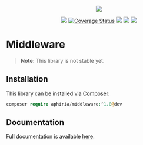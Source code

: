 <p align="center"><a href="https://www.aphiria.com" target="_blank" title="Aphiria"><img src="https://www.aphiria.com/images/aphiria-logo.svg"></a></p>

<p align="center">
<a href="https://github.com/aphiria/middleware/actions"><img src="https://github.com/aphiria/middleware/workflows/ci/badge.svg"></a>
<a href='https://coveralls.io/github/aphiria/middleware?branch=master'><img src='https://coveralls.io/repos/github/aphiria/middleware/badge.svg?branch=master' alt='Coverage Status' /></a>
<a href="https://packagist.org/packages/aphiria/middleware"><img src="https://poser.pugx.org/aphiria/middleware/v/stable.svg"></a>
<a href="https://packagist.org/packages/aphiria/middleware"><img src="https://poser.pugx.org/aphiria/middleware/v/unstable.svg"></a>
<a href="https://packagist.org/packages/aphiria/middleware"><img src="https://poser.pugx.org/aphiria/middleware/license.svg"></a>
</p>

# Middleware

> **Note:** This library is not stable yet.

## Installation

This library can be installed via [Composer](https://getcomposer.org/download/):

```php
composer require aphiria/middleware:^1.0@dev
```

## Documentation

Full documentation is available <a href="https://www.aphiria.com/docs/master/middleware.html" target="_blank">here</a>.
